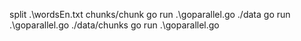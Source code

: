 split .\wordsEn.txt chunks/chunk
go run .\goparallel.go ./data
go run .\goparallel.go ./data/chunks
go run .\goparallel.go